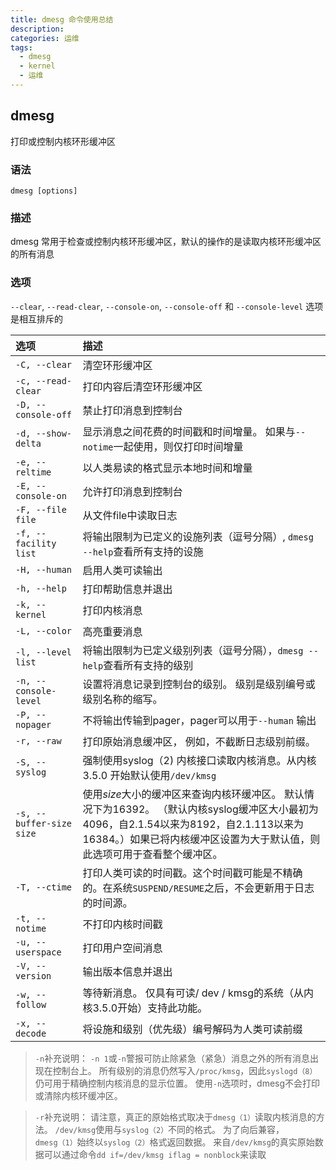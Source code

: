 ```yaml
---
title: dmesg 命令使用总结
description:
categories: 运维
tags:
  - dmesg
  - kernel
  - 运维
---
```


## dmesg

打印或控制内核环形缓冲区

### 语法

`dmesg [options]`  

### 描述

dmesg 常用于检查或控制内核环形缓冲区，默认的操作的是读取内核环形缓冲区的所有消息

### 选项

`--clear`, `--read-clear`, `--console-on`, `--console-off` 和 `--console-level` 选项是相互排斥的

选项  					| 描述
:--- 					| :---
`-C, --clear` 			| 清空环形缓冲区
`-c, --read-clear` 		| 打印内容后清空环形缓冲区
`-D, --console-off` 	| 禁止打印消息到控制台
`-d, --show-delta` 		| 显示消息之间花费的时间戳和时间增量。 如果与`--notime`一起使用，则仅打印时间增量
`-e, --reltime` 		| 以人类易读的格式显示本地时间和增量
`-E, --console-on` 		| 允许打印消息到控制台
`-F, --file file` 		| 从文件file中读取日志
`-f, --facility list` 	| 将输出限制为已定义的设施列表（逗号分隔）, `dmesg --help`查看所有支持的设施
`-H, --human` 			| 启用人类可读输出
`-h, --help` 			| 打印帮助信息并退出
`-k, --kernel` 			| 打印内核消息
`-L, --color` 			| 高亮重要消息
`-l, --level list` 		|  将输出限制为已定义级别列表（逗号分隔），`dmesg --help`查看所有支持的级别
`-n, --console-level` 	| 设置将消息记录到控制台的级别。 级别是级别编号或级别名称的缩写。
`-P, --nopager` 		| 不将输出传输到pager，pager可以用于`--human` 输出
`-r, --raw` 			| 打印原始消息缓冲区， 例如，不截断日志级别前缀。
`-S, --syslog` 			| 强制使用syslog（2) 内核接口读取内核消息。从内核3.5.0 开始默认使用`/dev/kmsg`
`-s, --buffer-size size`| 使用*size*大小的缓冲区来查询内核环缓冲区。 默认情况下为16392。 （默认内核syslog缓冲区大小最初为4096，自2.1.54以来为8192，自2.1.113以来为16384。）如果已将内核缓冲区设置为大于默认值，则此选项可用于查看整个缓冲区。
`-T, --ctime` 			| 打印人类可读的时间戳。这个时间戳可能是不精确的。在系统`SUSPEND/RESUME`之后，不会更新用于日志的时间源。
`-t, --notime`			| 不打印内核时间戳
`-u, --userspace`		| 打印用户空间消息
`-V, --version` 		| 输出版本信息并退出
`-w, --follow`			| 等待新消息。 仅具有可读/ dev / kmsg的系统（从内核3.5.0开始）支持此功能。
`-x, --decode` 			| 将设施和级别（优先级）编号解码为人类可读前缀

> `-n`补充说明： `-n 1`或`-n`警报可防止除紧急（紧急）消息之外的所有消息出现在控制台上。 所有级别的消息仍然写入`/proc/kmsg`，因此`syslogd（8）`仍可用于精确控制内核消息的显示位置。 使用`-n`选项时，dmesg不会打印或清除内核环缓冲区。

>`-r`补充说明： 请注意，真正的原始格式取决于`dmesg（1）`读取内核消息的方法。 `/dev/kmsg`使用与`syslog（2）`不同的格式。 为了向后兼容，`dmesg（1）`始终以`syslog（2）`格式返回数据。 来自`/dev/kmsg`的真实原始数据可以通过命令`dd if=/dev/kmsg iflag = nonblock`来读取